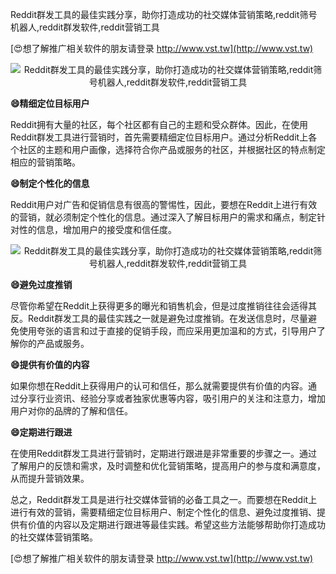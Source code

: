 Reddit群发工具的最佳实践分享，助你打造成功的社交媒体营销策略,reddit筛号机器人,reddit群发软件,reddit营销工具

[😍想了解推广相关软件的朋友请登录 http://www.vst.tw](http://www.vst.tw)

 <center><img src="https://vst.tw/MP4/tuiguang/png/5.png" alt="Reddit群发工具的最佳实践分享，助你打造成功的社交媒体营销策略,reddit筛号机器人,reddit群发软件,reddit营销工具"></center>

**😄精细定位目标用户**

Reddit拥有大量的社区，每个社区都有自己的主题和受众群体。因此，在使用Reddit群发工具进行营销时，首先需要精细定位目标用户。通过分析Reddit上各个社区的主题和用户画像，选择符合你产品或服务的社区，并根据社区的特点制定相应的营销策略。

**😄制定个性化的信息**

Reddit用户对广告和促销信息有很高的警惕性，因此，要想在Reddit上进行有效的营销，就必须制定个性化的信息。通过深入了解目标用户的需求和痛点，制定针对性的信息，增加用户的接受度和信任度。

 <center><img src="https://vst.tw/MP4/tuiguang/png/1.png" alt="Reddit群发工具的最佳实践分享，助你打造成功的社交媒体营销策略,reddit筛号机器人,reddit群发软件,reddit营销工具"></center>

**😄避免过度推销**

尽管你希望在Reddit上获得更多的曝光和销售机会，但是过度推销往往会适得其反。Reddit群发工具的最佳实践之一就是避免过度推销。在发送信息时，尽量避免使用夸张的语言和过于直接的促销手段，而应采用更加温和的方式，引导用户了解你的产品或服务。

**😄提供有价值的内容**

如果你想在Reddit上获得用户的认可和信任，那么就需要提供有价值的内容。通过分享行业资讯、经验分享或者独家优惠等内容，吸引用户的关注和注意力，增加用户对你的品牌的了解和信任。

**😄定期进行跟进**

在使用Reddit群发工具进行营销时，定期进行跟进是非常重要的步骤之一。通过了解用户的反馈和需求，及时调整和优化营销策略，提高用户的参与度和满意度，从而提升营销效果。

总之，Reddit群发工具是进行社交媒体营销的必备工具之一。而要想在Reddit上进行有效的营销，需要精细定位目标用户、制定个性化的信息、避免过度推销、提供有价值的内容以及定期进行跟进等最佳实践。希望这些方法能够帮助你打造成功的社交媒体营销策略。

[😍想了解推广相关软件的朋友请登录 http://www.vst.tw](http://www.vst.tw)



